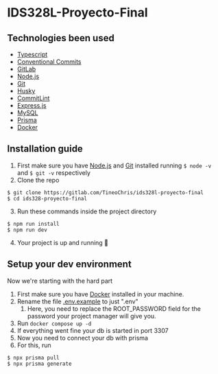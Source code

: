 # IDS328L-Proyecto-Final

## Technologies been used

- [Typescript](https://www.typescriptlang.org/)
- [Conventional Commits](https://www.conventionalcommits.org/en/v1.0.0/)
- [GitLab](https://about.gitlab.com/)
- [Node.js](https://nodejs.org/en)
- [Git](https://git-scm.com/)
- [Husky](https://typicode.github.io/husky/#/)
- [CommitLint](https://commitlint.js.org/#/)
- [Express.js](https://expressjs.com/es/)
- [MySQL](https://www.mysql.com/)
- [Prisma](https://www.prisma.io/)
- [Docker](https://www.docker.com/)

## Installation guide

1. First make sure you have [Node.js](https://nodejs.org/en) and [Git](https://git-scm.com/)
 installed running ```$ node -v``` and ```$ git -v``` respectively
2. Clone the repo

```
$ git clone https://gitlab.com/TineoChris/ids328l-proyecto-final
$ cd ids328-proyecto-final
```

3. Run these commands inside the project directory

```
$ npm run install
$ npm run dev
```

4. Your project is up and running 🎉

## Setup your dev environment

Now we're starting with the hard part

1. First make sure you have [Docker](https://www.docker.com/) installed in your machine.
2. Rename the file [.env.example](./.env.example) to just ".env"
   1. Here, you need to replace the ROOT_PASSWORD field for the password your project manager will give you.
3. Run ```docker compose up -d```
4. If everything went fine your db is started in port 3307
5. Now you need to connect your db with prisma
6. For this, run 

```
$ npx prisma pull
$ npx prisma generate
```